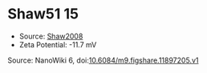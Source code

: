 <a name="material" />

# Shaw51 15
<script type="application/ld+json">
  {
    "@context": "https://schema.org/",
    "@type": "ChemicalSubstance",
    "@id": "https://egonw.github.io/nanowiki/nanowiki45.html#material",
    "http://purl.org/dc/terms/conformsTo":
      {
        "@type": "CreativeWork",
        "@id": "https://bioschemas.org/profiles/ChemicalSubstance/0.4-RELEASE/"
      },
    "identfier": "45",
    "name": "Shaw51 15",
    "url": "https://egonw.github.io/nanowiki/nanowiki45.html#material",
    "sameAs": "http://127.0.0.1/mediawiki/index.php/Special:URIResolver/Shaw51_15"
  }
</script>


* Source: [Shaw2008](articleShaw2008.md)
* Zeta Potential: -11.7 mV


Source: NanoWiki 6, doi:[10.6084/m9.figshare.11897205.v1](https://doi.org/10.6084/m9.figshare.11897205.v1)
